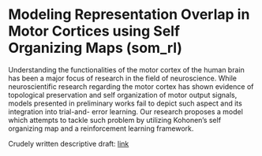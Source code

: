 # Modeling Representation Overlap in Motor Cortices using Self Organizing Maps (som_rl)
Understanding the functionalities of the motor cortex of the human brain has been a major focus of research in the field of neuroscience. While neuroscientific research regarding the motor cortex has shown evidence of topological preservation and self organization of motor output signals, models presented in preliminary works fail to depict such aspect and its integration into trial-and- error learning. Our research proposes a model which attempts to tackle such problem by utilizing Kohonen’s self organizing map and a reinforcement learning framework.

Crudely written descriptive draft: [link](https://github.com/johnlime/som_rl/blob/master/main.pdf)
